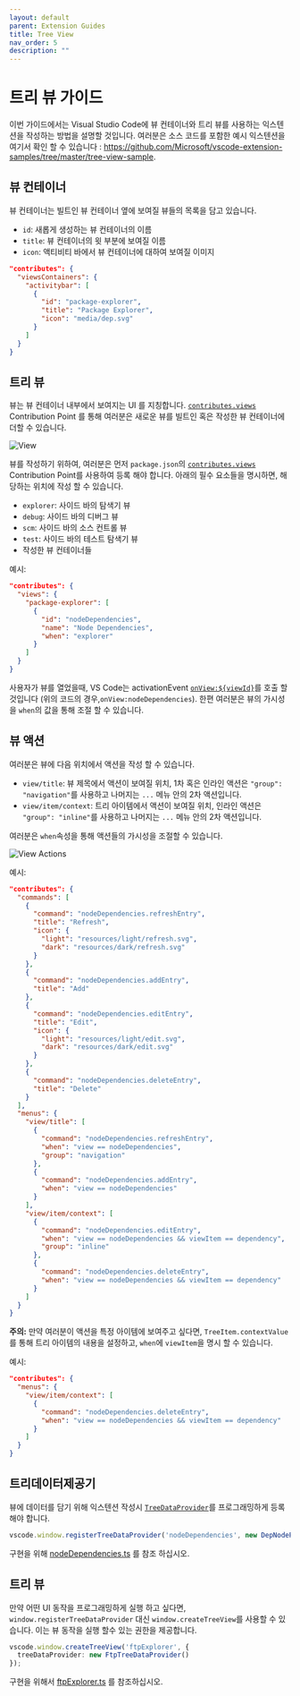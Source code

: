 ```yaml
---
layout: default
parent: Extension Guides
title: Tree View
nav_order: 5
description: ""
---
```


# 트리 뷰 가이드
<!-- 
# Tree View Guide -->

이번 가이드에서는 Visual Studio Code에 뷰 컨테이너와 트리 뷰를 사용하는 익스텐션을 작성하는 방법을 설명할 것입니다. 여러분은 소스 코드를 포함한 예시 익스텐션을 여기서 확인 할 수 있습니다 : https://github.com/Microsoft/vscode-extension-samples/tree/master/tree-view-sample.

<!-- This guide teaches you how to write an extension that contributes view containers and tree views to Visual Studio Code. You can find a sample extension with source code at: https://github.com/Microsoft/vscode-extension-samples/tree/master/tree-view-sample. -->

## 뷰 컨테이너

<!--
## View Container -->

뷰 컨테이너는 빌트인 뷰 컨테이너 옆에 보여질 뷰들의 목록을 담고 있습니다. 

<!--
A View Container contains a list of views that is displayed next to the built-in View Containers.

![View Container](images/tree-view/view-container.png)

뷰 컨테이너를 작성 하기 위해, 여러분은 먼저 `package.json`의 [`contributes.viewsContainers`](/api/references/contribution-points#contributes.viewsContainers) Contribution Point를 사용하여 등록 해야 합니다. 다음에 해당하는 필수 요소를 명시하십시오:

<!--
To contribute a View Container, you should first register it using [`contributes.viewsContainers`](/api/references/contribution-points#contributes.viewsContainers) Contribution Point in `package.json`. You have to specify following required fields:
-->

- `id`: 새롭게 생성하는 뷰 컨테이너의 이름
- `title`: 뷰 컨테이너의 윗 부분에 보여질 이름
- `icon`: 액티비티 바에서 뷰 컨테이너에 대하여 보여질 이미지

<!--
- `id`: The name of the new view container you're creating
- `title`: The name which will show up at the top of the view container
- `icon`: an image which will be displayed for the view container in the activity bar
-->

```json
"contributes": {
  "viewsContainers": {
    "activitybar": [
      {
        "id": "package-explorer",
        "title": "Package Explorer",
        "icon": "media/dep.svg"
      }
    ]
  }
}
```

## 트리 뷰
<!--
## Tree View -->

뷰는 뷰 컨테이너 내부에서 보여지는 UI 를 지칭합니다. [`contributes.views`](/api/references/contribution-points#contributes.views) Contribution Point 를 통해 여러분은 새로운 뷰를 빌트인 혹은 작성한 뷰 컨테이너에 더할 수 있습니다.

<!--
A view is an UI section that is shown inside the View Container. With the [`contributes.views`](/api/references/contribution-points#contributes.views) Contribution Point, you can add new views to the built-in or contributed View Containers. -->

![View](images/tree-view/view.png)

뷰를 작성하기 위하여, 여러분은 먼저 `package.json`의 [`contributes.views`](/api/references/vscode-api) Contribution Point를 사용하여 등록 해야 합니다. 아래의 필수 요소들을 명시하면, 해당하는 위치에 작성 할 수 있습니다.

<!-- 
To contribute a view, you should first register it using [`contributes.views`](/api/references/vscode-api) Contribution Point in `package.json`. You must specify an identifier and name for the view, and you can contribute to following locations:
-->

- `explorer`: 사이드 바의 탐색기 뷰 
- `debug`: 사이드 바의 디버그 뷰
- `scm`: 사이드 바의 소스 컨트롤 뷰
- `test`: 사이드 바의 테스트 탐색기 뷰
- 작성한 뷰 컨테이너들 

<!--
- `explorer`: Explorer view in the Side Bar
- `debug`: Debug view in the Side Bar
- `scm`: Source Control view in the Side Bar
- `test`: Test explorer view in the Side Bar
- Contributed View Containers
-->

예시: 
<!--
Example: -->

```json
"contributes": {
  "views": {
    "package-explorer": [
      {
        "id": "nodeDependencies",
        "name": "Node Dependencies",
        "when": "explorer"
      }
    ]
  }
}
```

사용자가 뷰를 열었을때, VS Code는 activationEvent [`onView:${viewId}`](/api/references/activation-events#onView)를 호출 할것입니다 (위의 코드의 경우,`onView:nodeDependencies`). 한편 여러분은 뷰의 가시성을 `when`의 값을 통해 조절 할 수 있습니다.

<!--
When the user opens the view, VS Code will then emit an activationEvent [`onView:${viewId}`](/api/references/activation-events#onView) (e.g. `onView:nodeDependencies` for the example above). You can also control the visibility of the view by providing the `when` context value. -->

## 뷰 액션
<!--
## View Actions -->

여러분은 뷰에 다음 위치에서 액션을 작성 할 수 있습니다. 

<!-- You can contribute actions at the following locations in the view -->

- `view/title`: 뷰 제목에서 액션이 보여질 위치, 1차 혹은 인라인 액션은 `"group": "navigation"`를 사용하고 나머지는 `...` 메뉴 안의 2차 액션입니다.
- `view/item/context`: 트리 아이템에서 액션이 보여질 위치, 인라인 액션은 `"group": "inline"`를 사용하고 나머지는 `...` 메뉴 안의 2차 액션입니다.

<!--
- `view/title`: Location to show actions in the view title. Primary or inline actions use `"group": "navigation"` and rest are secondary actions which are in `...` menu.
- `view/item/context`: Location to show actions for the tree item. Inline actions use `"group": "inline"` and rest are secondary actions which are in `...` menu.
-->
여러분은 `when`속성을 통해 액션들의 가시성을 조절할 수 있습니다.
<!--
You can control the visibility of these actions using the `when` property. -->

![View Actions](images/tree-view/view-actions.png)

예시:
<!-- Examples: -->

```json
"contributes": {
  "commands": [
    {
      "command": "nodeDependencies.refreshEntry",
      "title": "Refresh",
      "icon": {
        "light": "resources/light/refresh.svg",
        "dark": "resources/dark/refresh.svg"
      }
    },
    {
      "command": "nodeDependencies.addEntry",
      "title": "Add"
    },
    {
      "command": "nodeDependencies.editEntry",
      "title": "Edit",
      "icon": {
        "light": "resources/light/edit.svg",
        "dark": "resources/dark/edit.svg"
      }
    },
    {
      "command": "nodeDependencies.deleteEntry",
      "title": "Delete"
    }
  ],
  "menus": {
    "view/title": [
      {
        "command": "nodeDependencies.refreshEntry",
        "when": "view == nodeDependencies",
        "group": "navigation"
      },
      {
        "command": "nodeDependencies.addEntry",
        "when": "view == nodeDependencies"
      }
    ],
    "view/item/context": [
      {
        "command": "nodeDependencies.editEntry",
        "when": "view == nodeDependencies && viewItem == dependency",
        "group": "inline"
      },
      {
        "command": "nodeDependencies.deleteEntry",
        "when": "view == nodeDependencies && viewItem == dependency"
      }
    ]
  }
}
```

**주의:** 만약 여러분이 액션을 특정 아이템에 보여주고 싶다면, `TreeItem.contextValue`를 통해 트리 아이템의 내용을 설정하고, `when`에 `viewItem`을 명시 할 수 있습니다. 
<!--
**Note:** If you want to show an action for specific items, you can do it by defining context of a tree item using `TreeItem.contextValue` and you can specify the context value for key `viewItem` in `when` expression. -->

예시:
<!-- Examples: -->

```json
"contributes": {
  "menus": {
    "view/item/context": [
      {
        "command": "nodeDependencies.deleteEntry",
        "when": "view == nodeDependencies && viewItem == dependency"
      }
    ]
  }
}
```

## 트리데이터제공기

<!--
## TreeDataProvider-->

뷰에 데이터를 담기 위해 익스텐션 작성시 [`TreeDataProvider`](/api/references/vscode-api#TreeDataProvider)를 프로그래밍하게 등록해야 합니다. 

<!--
Extension writers should register a [`TreeDataProvider`](/api/references/vscode-api#TreeDataProvider) programmatically to populate data in the view. -->

```typescript
vscode.window.registerTreeDataProvider('nodeDependencies', new DepNodeProvider());
```

구현을 위해 [nodeDependencies.ts](https://github.com/Microsoft/vscode-extension-samples/tree/master/tree-view-sample/src/nodeDependencies.ts) 를 참조 하십시오. 

<!--
See [nodeDependencies.ts](https://github.com/Microsoft/vscode-extension-samples/tree/master/tree-view-sample/src/nodeDependencies.ts) for the implementation. -->

## 트리 뷰

<!--
## TreeView -->

만약 어떤 UI 동작을 프로그래밍하게 실행 하고 싶다면, `window.registerTreeDataProvider` 대신 `window.createTreeView`를 사용할 수 있습니다. 이는 뷰 동작을 실행 할수 있는 권한을 제공합니다.

<!--
If you would like to perform some UI operations on the view programatically, you can use `window.createTreeView` instead of `window.registerTreeDataProvider`. This will give access to the view which you can use for performing view operations. -->

```typescript
vscode.window.createTreeView('ftpExplorer', {
  treeDataProvider: new FtpTreeDataProvider()
});
```

구현을 위해서 [ftpExplorer.ts](https://github.com/Microsoft/vscode-extension-samples/tree/master/tree-view-sample/src/ftpExplorer.ts) 를 참조하십시오. 

<!-- See [ftpExplorer.ts](https://github.com/Microsoft/vscode-extension-samples/tree/master/tree-view-sample/src/ftpExplorer.ts) for the implementation. -->
